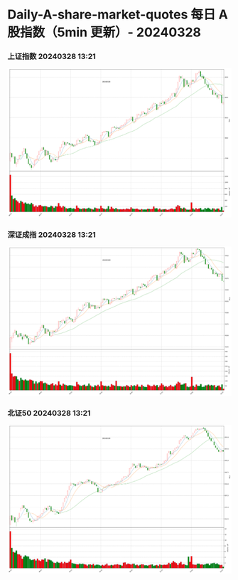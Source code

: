 
# Daily-A-share-market-quotes 每日 A 股指数（5min 更新）- 20240328

### 上证指数 20240328 13:21
![](./fig/2024/3/20240328-sh000001.png)

### 深证成指 20240328 13:21
![](./fig/2024/3/20240328-sz399001.png)

### 北证50 20240328 13:21
![](./fig/2024/3/20240328-bj899050.png)
